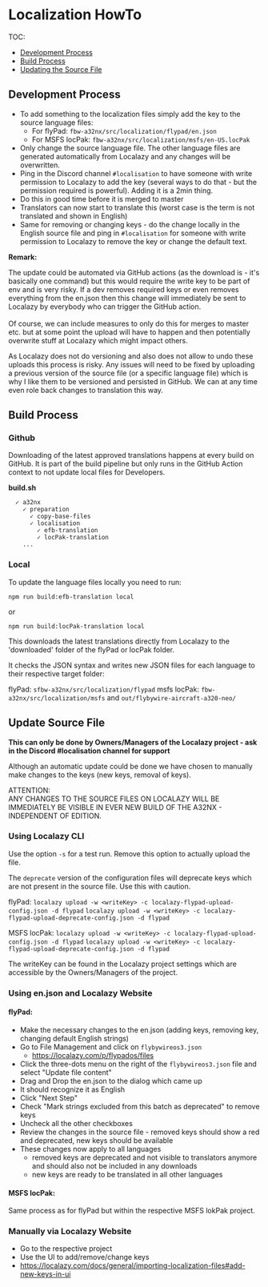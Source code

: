 # Localization HowTo

[//]: # (TODO - Rewrite this after new process is in place 12-03-2023)

TOC:

- [Development Process](#development-process)
- [Build Process](#build-process)
- [Updating the Source File](#update-source-file)

## Development Process

- To add something to the localization files simply add the key to the source language files:
  - For flyPad: `fbw-a32nx/src/localization/flypad/en.json`
  - For MSFS locPak: `fbw-a32nx/src/localization/msfs/en-US.locPak`
- Only change the source language file. The other language files are generated automatically from 
  Localazy and any changes will be overwritten.
- Ping in the Discord channel `#localisation` to have someone with write permission to Localazy to 
  add the key (several ways to do that - but the permission required is powerful). Adding it is a 2min thing.
- Do this in good time before it is merged to master
- Translators can now start to translate this (worst case is the term is not translated and shown in English)
- Same for removing or changing keys - do the change locally in the English source file and ping in 
  `#localisation` for someone with write permission to Localazy to remove the key or change the default text.

**Remark:**

The update could be automated via GitHub actions (as the download is - it's basically one command) but this would
require the write key to be part of env and is very risky. If a dev removes required keys or even removes everything
from the en.json then this change will immediately be sent to Localazy by everybody who can trigger the GitHub
action.<br/>                   
Of course, we can include measures to only do this for merges to master etc. but at some point the upload will have to
happen and then potentially overwrite stuff at Localazy which might impact others.

As Localazy does not do versioning and also does not allow to undo these uploads this process is risky. Any issues will
need to be fixed by uploading a previous version of the source file (or a specific language file) which is why I like
them to be versioned and persisted in GitHub. We can at any time even role back changes to translation this way.

## Build Process

### Github

Downloading of the latest approved translations happens at every build on GitHub. It is part of the build pipeline but
only runs in the GitHub Action context to not update local files for Developers.

**build.sh**

```
  ✓ a32nx
    ✓ preparation
      ✓ copy-base-files
      ✓ localisation
        ✓ efb-translation
        ✓ locPak-translation
    ...
```

### Local

To update the language files locally you need to run:

`npm run build:efb-translation local`

or 

`npm run build:locPak-translation local`

This downloads the latest translations directly from Localazy to the 'downloaded'
folder of the flyPad or locPak folder.

It checks the JSON syntax and writes new JSON files for each language to their respective target folder:

flyPad: `sfbw-a32nx/src/localization/flypad`
msfs locPak: `fbw-a32nx/src/localization/msfs` and `out/flybywire-aircraft-a320-neo/`

## Update Source File

**This can only be done by Owners/Managers of the Localazy project - ask in the Discord #localisation channel for support**

Although an automatic update could be done we have chosen to manually make changes to the keys (new keys, removal of
keys).

ATTENTION:<br/>
ANY CHANGES TO THE SOURCE FILES ON LOCALAZY WILL BE IMMEDIATELY BE VISIBLE IN EVER NEW BUILD OF 
THE A32NX - INDEPENDENT OF EDITION. 

### Using Localazy CLI

Use the option `-s` for a test run. Remove this option to actually upload the file.

The `deprecate` version of the configuration files will deprecate keys which are not present in the source file. Use this
with caution.

flyPad:
`localazy upload -w <writeKey> -c localazy-flypad-upload-config.json -d flypad`
`localazy upload -w <writeKey> -c localazy-flypad-upload-deprecate-config.json -d flypad`

MSFS locPak:
`localazy upload -w <writeKey> -c localazy-flypad-upload-config.json -d flypad`
`localazy upload -w <writeKey> -c localazy-flypad-upload-deprecate-config.json -d flypad`

The writeKey can be found in the Localazy project settings which are accessible by the Owners/Managers of the project.

### Using en.json and Localazy Website
                                               
#### flyPad:

- Make the necessary changes to the en.json (adding keys, removing key, changing default English strings)
- Go to File Management and click on `flybywireos3.json`
    - https://localazy.com/p/flypados/files
- Click the three-dots menu on the right of the `flybywireos3.json` file and select "Update file content"
- Drag and Drop the en.json to the dialog which came up
- It should recognize it as English
- Click "Next Step"
- Check "Mark strings excluded from this batch as deprecated" to remove keys
- Uncheck all the other checkboxes
- Review the changes in the source file - removed keys should show a red and deprecated, new keys should be available
- These changes now apply to all languages
    - removed keys are deprecated and not visible to translators anymore and should also not be included in any
      downloads
    - new keys are ready to be translated in all other languages

#### MSFS locPak:
         
Same process as for flyPad but within the respective MSFS lokPak project.

### Manually via Localazy Website

- Go to the respective project
- Use the UI to add/remove/change keys
- https://localazy.com/docs/general/importing-localization-files#add-new-keys-in-ui 
